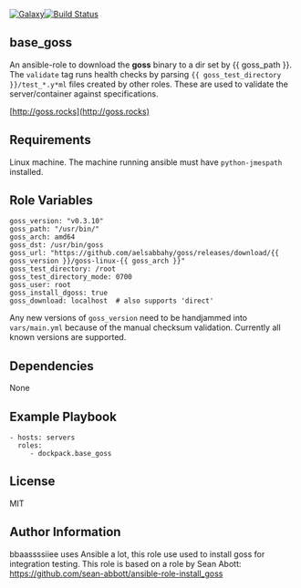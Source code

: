 [![Galaxy](https://img.shields.io/badge/galaxy-dockpack.base__goss-blue.svg?style=flat)](https://galaxy.ansible.com/dockpack/base_goss)[![Build Status](https://api.travis-ci.org/dockpack/base_goss.svg)](https://travis-ci.org/dockpack/base_goss)

base_goss
---------

An ansible-role to download the **goss** binary to a dir set by {{ goss_path }}.
The `validate` tag runs health checks by parsing `{{ goss_test_directory }}/test_*.y*ml` files created by other roles.
These are used to validate the server/container against specifications.

[http://goss.rocks](http://goss.rocks)

Requirements
------------

Linux machine. The machine running ansible must have `python-jmespath` installed.

Role Variables
--------------

    goss_version: "v0.3.10"
    goss_path: "/usr/bin/"
    goss_arch: amd64
    goss_dst: /usr/bin/goss
    goss_url: "https://github.com/aelsabbahy/goss/releases/download/{{ goss_version }}/goss-linux-{{ goss_arch }}"
    goss_test_directory: /root
    goss_test_directory_mode: 0700
    goss_user: root
    goss_install_dgoss: true
    goss_download: localhost  # also supports 'direct'

Any new versions of `goss_version` need to be handjammed into `vars/main.yml` because of the manual checksum validation. Currently all known versions are supported.

Dependencies
------------

None

Example Playbook
----------------

    - hosts: servers
      roles:
         - dockpack.base_goss

License
-------

MIT

Author Information
------------------
bbaassssiiee uses Ansible a lot, this role use used to install goss for integration testing.
This role  is based on a role by Sean Abott: https://github.com/sean-abbott/ansible-role-install_goss
